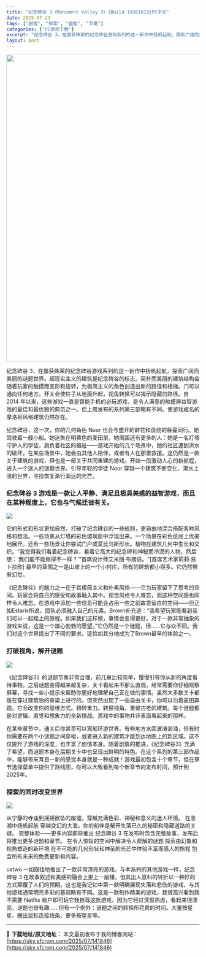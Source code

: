```yaml
---
title: "纪念碑谷 3（Monument Valley 3）|Build 19261013|PC中文"
date: 2025-07-23
tags: ["剧情", "探索", "益智", "节奏"]
categories: ["PC游戏下载"]
excerpt: "纪念碑谷 3，在屡获殊荣的纪念碑谷游戏系列的这一新作中扬帆起航，探索广阔而美丽的谜题世界。超现实主义的建筑是纪念碑谷的标志。简朴而美丽的建筑结构会随着玩家的触摸而变形和旋转，为极简主义的角色创造出新的路径和楼梯。门可以通向任何地方。开关会使柱子从地面升起，视角转换可以揭示隐藏的路径。自 2014 年&hellip;"
layout: post
---
```


<img class="aligncenter size-full wp-image-141847" src="https://sky.sfcrom.com/wp-content/uploads/2025/07/2025072304350015.webp" alt="" width="550" height="800" />

纪念碑谷 3，在屡获殊荣的纪念碑谷游戏系列的这一新作中扬帆起航，探索广阔而美丽的谜题世界。超现实主义的建筑是纪念碑谷的标志。简朴而美丽的建筑结构会随着玩家的触摸而变形和旋转，为极简主义的角色创造出新的路径和楼梯。门可以通向任何地方。开关会使柱子从地面升起，视角转换可以揭示隐藏的路径。自 2014 年以来，这些游戏一直是智能手机的必玩游戏，是令人满意的触摸屏益智游戏的最佳和最优雅的典范之一。但上周发布的系列第三部略有不同。使游戏成名的摩洛哥风格建筑仍然存在。

纪念碑谷，这一次，你的几何角色 Noor 也会与盛开的鲜花和盘绕的藤蔓同行。她驾驶着一艘小船。她迷失在明黄色的麦田里。她周围还有更多的人：她是一名灯塔守护人的学徒，肩负着社区的福祉——游戏开始的几个场景中，她的社区遭到洪水的破坏。在某些场景中，她会由其他人陪伴，或者有人在那里救援。这仍然是一款关于建筑的游戏，但也是一部关于共同重建的游戏。开始一段激动人心的新航程，进入一个迷人的谜题世界。引导年轻的学徒 Noor 穿越一个建筑不断变化、潮水上涨的世界，寻找恢复渐行渐远的光芒。
<h3>纪念碑谷 3 游戏是一款让人平静、满足且极具美感的益智游戏，而且在某种程度上，它也与气候迁徙有关。</h3>
<img src="https://img-eshop.cdn.nintendo.net/i/bbabb9ac5d1e7d2a502c55507a191257ec616ae6943e466ea15c04b6b572aad1.jpg?w=1000" />

它的形式和形状更加自然，打破了纪念碑谷的一些规则，更自由地混合搭配各种风格和想法。一些场景从灯塔的彩色玻璃窗中浮现出来。一个场景在彩色纸张上优美地展开。还有一些场景让你尝试门户或莫比乌斯形状。植物在建筑几何中生长和交织。“我觉得我们看着纪念碑谷，看着它高大的纪念碑和神秘而冷漠的人物，然后想：‘我们能不能做得不一样？’”首席设计师艾米丽·布朗说。“[首席艺术家莉莉·易卜拉欣] 最早的草图之一是山坡上的一个小村庄，所有的建筑都小得多。它仍然带有幻觉。

《纪念碑谷》的魅力之一在于其极简主义和朴素风格——它为玩家留下了思考的空间。玩家会将自己的感受和故事融入其中。视觉风格令人难忘，而这种空间感也同样令人难忘。在游戏中添加一些信息可能会占用一些之前故意留白的空间——但正如Estaris所说，团队必须融入自己的元素。Brown补充道：“我希望玩家能看到我们可以一起踏上的旅程。如果我们这样做，事情会变得更好。对于一款非常抽象的游戏来说，这是一个雄心勃勃的愿望。”它仍然是一个谜题，但……它与众不同。我们对这个世界提出了不同的要求。这恰如其分地成为了Brown最早的体验之一。
<h3>打破视角，解开谜题</h3>
<img src="https://img-eshop.cdn.nintendo.net/i/f085d4987b6bcc832a502dddcc5d431ae2fb5c15a9cf17c27b8b1f3092224adb.jpg?w=1000" />

《纪念碑谷3》的谜题节奏非常合理，前几章比较简单，慢慢引导你从新的角度看待事物。之后谜题变得越来越复杂，关卡看起来不那么直观，经常需要你仔细观察屏幕，寻找一些小提示来帮助你更好地理解自己正在做的事情。虽然大多数关卡都是在穿过建筑物的脊梁上进行的，但突然出现了一些自由关卡，你可以沿着麦田奔跑。它会改变你的思维方式。扭转重力。转换视角。重塑古老的建筑。每个谜题都是对逻辑、直觉和想象力的全新挑战。游戏中的事物并非表面看起来的那样。

在某些章节中，通关后你甚至可以驾船环游世界。有些地方水面波涛汹涌，但有时你需要在两个小谜题之间穿梭，或者进入新的建筑才能到达地图上的新区域。这不仅提升了游戏的深度，也丰富了剧情本身。随着剧情的推进，《纪念碑谷3》充满了希望，而谜题本身在后期关卡中也呈现出鲜明的特色。在这个系列的第三部作品中，能够带来耳目一新的感觉本身就是一种成就！游戏最初包含十个章节，但在章节选择菜单中提供了路线图，你可以大致看到每个新章节的发布时间，预计到2025年。
<h3>探索的同时改变世界</h3>
<img src="https://img-eshop.cdn.nintendo.net/i/3aaa2208e520869d72f2dad295c2d979fa0b2098a4380894492f3b7b4f1e5ed9.jpg?w=1000" />

从宁静的寺庙到摇摇欲坠的废墟，穿越充满色彩、神秘和意义的迷人环境。 在涨潮中扬帆起航 穿越变幻的大海。你的船伴是解开失落已久的秘密和隐藏道路的关键。 完整体验——更多内容即将推出 纪念碑谷 3 在发布时包含完整故事，发布后将推出更多谜题和章节。 在令人惊叹的空间中解决令人费解的谜题 探索由幻象和视角塑造的新环境 在不可能的几何形状和神圣的光芒中体验丰富而感人的旅程 包含所有未来的免费更新和内容。

ustwo 一如既往地推出了一款非常漂亮的游戏。与本系列的其他游戏一样，纪念碑谷 3 在故事叙述和美感的融合上更上一层楼，但其出人意料的转折以一种好的方式颠覆了人们的预期。这也是我记忆中第一款明确展现失落和悲伤的游戏，与其他游戏通常明亮多彩的基调略有不同。这是一款制作精美的游戏，我很高兴看到我不需要 Netflix 帐户即可玩它我推荐这款游戏，因为它经过深思熟虑，看起来很漂亮，谜题也很有趣......但有一个例外：谜题之间的转换所花费的时间。大量按星星、圈出鼠标连接线条、更多按星星等。

---
📖 **下载地址/原文地址：** 本文最初发布于我的博客网站：[https://sky.sfcrom.com/2025/07/141846](https://sky.sfcrom.com/2025/07/141846)
